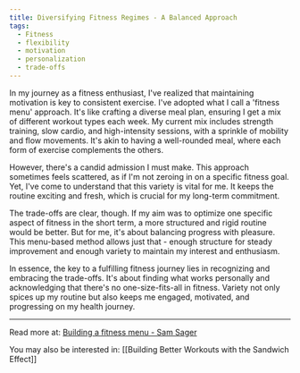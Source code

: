 ```yaml
---
title: Diversifying Fitness Regimes - A Balanced Approach
tags:
  - Fitness
  - flexibility
  - motivation
  - personalization
  - trade-offs
---
```

In my journey as a fitness enthusiast, I've realized that maintaining motivation is key to consistent exercise. I've adopted what I call a 'fitness menu' approach. It's like crafting a diverse meal plan, ensuring I get a mix of different workout types each week. My current mix includes strength training, slow cardio, and high-intensity sessions, with a sprinkle of mobility and flow movements. It's akin to having a well-rounded meal, where each form of exercise complements the others.

However, there's a candid admission I must make. This approach sometimes feels scattered, as if I'm not zeroing in on a specific fitness goal. Yet, I've come to understand that this variety is vital for me. It keeps the routine exciting and fresh, which is crucial for my long-term commitment.

The trade-offs are clear, though. If my aim was to optimize one specific aspect of fitness in the short term, a more structured and rigid routine would be better. But for me, it's about balancing progress with pleasure. This menu-based method allows just that - enough structure for steady improvement and enough variety to maintain my interest and enthusiasm.

In essence, the key to a fulfilling fitness journey lies in recognizing and embracing the trade-offs. It's about finding what works personally and acknowledging that there's no one-size-fits-all in fitness. Variety not only spices up my routine but also keeps me engaged, motivated, and progressing on my health journey.

----

Read more at: [Building a fitness menu - Sam Sager](https://samsager.substack.com/p/building-a-fitness-menu?utm_source=profile&utm_medium=reader2)

You may also be interested in: [[Building Better Workouts with the Sandwich Effect]]